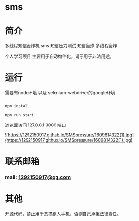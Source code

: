 
# sms

# 简介

多线程短信轰炸机 sms 短信压力测试 短信轰炸 多线程轰炸

个人学习项目 主要用于自动构件化，请于用于非法用途。

# 运行

需要有node环境 以及 selenium-webdriver的google环境

```javascript

npm install 

npm run start

```


浏览器访问 127.0.0.1:3000  端口

![https://1292150917.github.io/SMSpressure/1609814322(1).jpg](https://1292150917.github.io/SMSpressure/1609814322(1).jpg)

# 联系邮箱  

### mail: 1292150917@qq.com

# 其他

开源代码，禁止用于恶搞别人手机，否则自己承担法律责任。